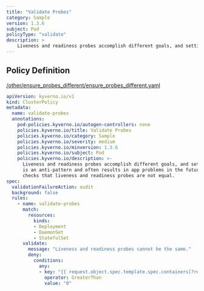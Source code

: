 ```yaml
---
title: "Validate Probes"
category: Sample
version: 1.3.6
subject: Pod
policyType: "validate"
description: >
    Liveness and readiness probes accomplish different goals, and setting both to the same is an anti-pattern and often results in app problems in the future. This policy checks that liveness and readiness probes are not equal.
---
```


## Policy Definition
<a href="https://github.com/JimBugwadia/kyverno-policies/raw/fix_annotations//other/ensure_probes_different/ensure_probes_different.yaml" target="-blank">/other/ensure_probes_different/ensure_probes_different.yaml</a>

```yaml
apiVersion: kyverno.io/v1
kind: ClusterPolicy
metadata:
  name: validate-probes
  annotations:
    pod-policies.kyverno.io/autogen-controllers: none
    policies.kyverno.io/title: Validate Probes
    policies.kyverno.io/category: Sample
    policies.kyverno.io/severity: medium
    policies.kyverno.io/minversion: 1.3.6
    policies.kyverno.io/subject: Pod
    policies.kyverno.io/description: >-
      Liveness and readiness probes accomplish different goals, and setting both to the same
      is an anti-pattern and often results in app problems in the future. This policy
      checks that liveness and readiness probes are not equal.
spec:
  validationFailureAction: audit
  background: false
  rules:
    - name: validate-probes
      match:
        resources:
          kinds:
          - Deployment
          - DaemonSet
          - StatefulSet
      validate:
        message: "Liveness and readiness probes cannot be the same."
        deny:
          conditions:
            any:
            - key: "{{ request.object.spec.template.spec.containers[?readinessProbe==livenessProbe] | length(@) }}"
              operator: GreaterThan
              value: "0"
```
